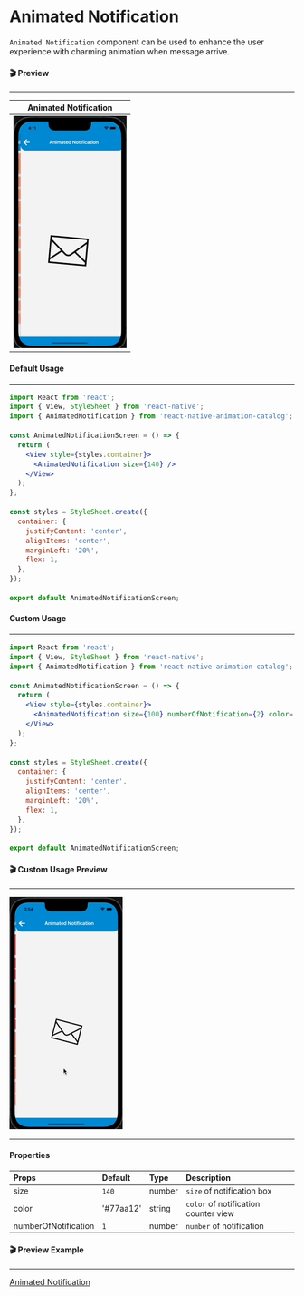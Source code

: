 # Animated Notification

`Animated Notification` component can be used to enhance the user experience with charming animation when message arrive.

#### 🎬 Preview

---

|            Animated Notification             |
| :------------------------------------------: |
| ![alt tag](/assets/AnimatedNotification.gif) |

#### Default Usage

---

```jsx
import React from 'react';
import { View, StyleSheet } from 'react-native';
import { AnimatedNotification } from 'react-native-animation-catalog';

const AnimatedNotificationScreen = () => {
  return (
    <View style={styles.container}>
      <AnimatedNotification size={140} />
    </View>
  );
};

const styles = StyleSheet.create({
  container: {
    justifyContent: 'center',
    alignItems: 'center',
    marginLeft: '20%',
    flex: 1,
  },
});

export default AnimatedNotificationScreen;
```

#### Custom Usage

---

```jsx
import React from 'react';
import { View, StyleSheet } from 'react-native';
import { AnimatedNotification } from 'react-native-animation-catalog';

const AnimatedNotificationScreen = () => {
  return (
    <View style={styles.container}>
      <AnimatedNotification size={100} numberOfNotification={2} color='red' />
    </View>
  );
};

const styles = StyleSheet.create({
  container: {
    justifyContent: 'center',
    alignItems: 'center',
    marginLeft: '20%',
    flex: 1,
  },
});

export default AnimatedNotificationScreen;
```

#### 🎬 Custom Usage Preview

---

![alt tag](/assets/CustomUsageOfNotification.gif)

---

#### Properties

| Props                | Default   | Type   | Description                          |
| :------------------- | :-------- | :----- | :----------------------------------- |
| size                 | `140`     | number | `size` of notification box           |
| color                | '#77aa12' | string | `color` of notification counter view |
| numberOfNotification | `1`       | number | `number` of notification             |

#### 🎬 Preview Example

---

[Animated Notification](/example/src/modules/AnimatedNotification/AnimatedNotification.tsx)

